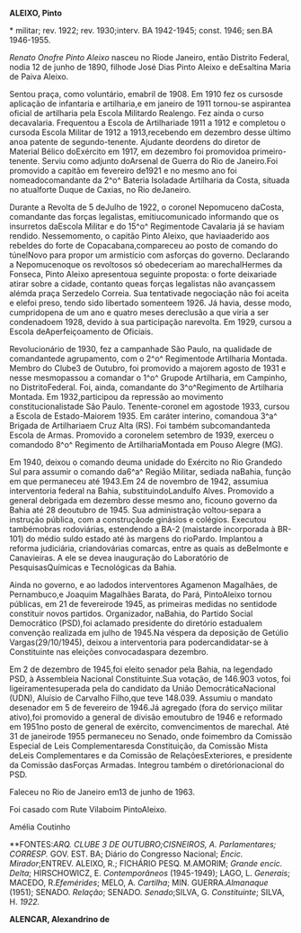 **ALEIXO, Pinto**

\* militar; rev. 1922; rev. 1930;interv. BA 1942-1945; const. 1946;
sen.BA 1946-1955.

*Renato Onofre Pinto Aleixo* nasceu no Riode Janeiro, então Distrito
Federal, nodia 12 de junho de 1890, filhode José Dias Pinto Aleixo e
deEsaltina Maria de Paiva Aleixo.

Sentou praça, como voluntário, emabril de 1908. Em 1910 fez os cursosde
aplicação de infantaria e artilharia,e em janeiro de 1911 tornou-se
aspirantea oficial de artilharia pela Escola Militardo Realengo. Fez
ainda o curso decavalaria. Frequentou a Escola de Artilhariade 1911 a
1912 e completou o cursoda Escola Militar de 1912 a 1913,recebendo em
dezembro desse último anoa patente de segundo-tenente. Ajudante deordens
do diretor de Material Bélico doExército em 1917, em dezembro foi
promovidoa primeiro-tenente. Serviu como adjunto doArsenal de Guerra do
Rio de Janeiro.Foi promovido a capitão em fevereiro de1921 e no mesmo
ano foi nomeadocomandante da 2^o^ Bateria Isoladade Artilharia da Costa,
situada no atualforte Duque de Caxias, no Rio deJaneiro.

Durante a Revolta de 5 deJulho de 1922, o coronel Nepomuceno daCosta,
comandante das forças legalistas, emitiucomunicado informando que os
insurretos daEscola Militar e do 15^o^ Regimentode Cavalaria já se
haviam rendido. Nessemomento, o capitão Pinto Aleixo, que haviaaderido
aos rebeldes do forte de Copacabana,compareceu ao posto de comando do
túnelNovo para propor um armistício com asforças do governo. Declarando
a Nepomucenoque os revoltosos só obedeceriam ao marechalHermes da
Fonseca, Pinto Aleixo apresentoua seguinte proposta: o forte deixariade
atirar sobre a cidade, contanto queas forças legalistas não avançassem
alémda praça Serzedelo Correia. Sua tentativade negociação não foi
aceita e elefoi preso, tendo sido libertado somenteem 1926. Já havia,
desse modo, cumpridopena de um ano e quatro meses dereclusão a que viria
a ser condenadoem 1928, devido à sua participação narevolta. Em 1929,
cursou a Escola deAperfeiçoamento de Oficiais.

Revolucionário de 1930, fez a campanhade São Paulo, na qualidade de
comandantede agrupamento, com o 2^o^ Regimentode Artilharia Montada.
Membro do Clube3 de Outubro, foi promovido a majorem agosto de 1931 e
nesse mesmopassou a comandar o 1^o^ Grupode Artilharia, em Campinho, no
DistritoFederal. Foi, ainda, comandante do 3^o^Regimento de Artilharia
Montada. Em 1932,participou da repressão ao movimento
constitucionalistade São Paulo. Tenente-coronel em agostode 1933, cursou
a Escola de Estado-Maiorem 1935. Em caráter interino, comandoua 3^a^
Brigada de Artilhariaem Cruz Alta (RS). Foi também subcomandanteda
Escola de Armas. Promovido a coronelem setembro de 1939, exerceu o
comandodo 8^o^ Regimento de ArtilhariaMontada em Pouso Alegre (MG).

Em 1940, deixou o comando deuma unidade do Exército no Rio Grandedo Sul
para assumir o comando da6^a^ Região Militar, sediada naBahia, função em
que permaneceu até 1943.Em 24 de novembro de 1942, assumiua
interventoria federal na Bahia, substituindoLandulfo Alves. Promovido a
general debrigada em dezembro desse mesmo ano, ficouno governo da Bahia
até 28 deoutubro de 1945. Sua administração voltou-separa a instrução
pública, com a construçãode ginásios e colégios. Executou tambémobras
rodoviárias, estendendo a BA-2 (maistarde incorporada à BR-101) do médio
suldo estado até às margens do rioPardo. Implantou a reforma judiciária,
criandovárias comarcas, entre as quais as deBelmonte e Canavieiras. A
ele se devea inauguração do Laboratório de PesquisasQuímicas e
Tecnológicas da Bahia.

Ainda no governo, e ao ladodos interventores Agamenon Magalhães, de
Pernambuco,e Joaquim Magalhães Barata, do Pará, PintoAleixo tornou
públicas, em 21 de fevereirode 1945, as primeiras medidas no sentidode
constituir novos partidos. Organizador, naBahia, do Partido Social
Democrático (PSD),foi aclamado presidente do diretório estadualem
convenção realizada em julho de 1945.Na véspera da deposição de Getúlio
Vargas(29/10/1945), deixou a interventoria para podercandidatar-se à
Constituinte nas eleições convocadaspara dezembro.

Em 2 de dezembro de 1945,foi eleito senador pela Bahia, na legendado
PSD, à Assembleia Nacional Constituinte.Sua votação, de 146.903 votos,
foi ligeiramentesuperada pela do candidato da União DemocráticaNacional
(UDN), Aluísio de Carvalho Filho,que teve 148.039. Assumiu o mandato
desenador em 5 de fevereiro de 1946.Já agregado (fora do serviço militar
ativo),foi promovido a general de divisão emoutubro de 1946 e reformado
em 1951no posto de general de exército, comvencimentos de marechal. Até
31 de janeirode 1955 permaneceu no Senado, onde foimembro da Comissão
Especial de Leis Complementaresda Constituição, da Comissão Mista deLeis
Complementares e da Comissão de RelaçõesExteriores, e presidente da
Comissão dasForças Armadas. Integrou também o diretórionacional do PSD.

Faleceu no Rio de Janeiro em13 de junho de 1963.

Foi casado com Rute Vilaboim PintoAleixo.

Amélia Coutinho

**FONTES:**ARQ. CLUBE 3 DE OUTUBRO;CISNEIROS, A. *Parlamentares*;
CORRESP*.* GOV. EST. BA; Diário do Congresso Nacional; *Encic.
Mirador*;ENTREV. ALEIXO, R.; FICHÁRIO PESQ. M.AMORIM; *Grande encic.
Delta*; HIRSCHOWICZ, E. *Contemporâneos* (1945-1949); LAGO, L.
*Generais*; MACEDO, R.*Efemérides*; MELO, A. *Cartilha*; MIN.
GUERRA.*Almanaque* (1951); SENADO. *Relação*; SENADO. *Senado*;SILVA, G.
*Constituinte*; SILVA, H. *1922.*

**ALENCAR, Alexandrino de**
